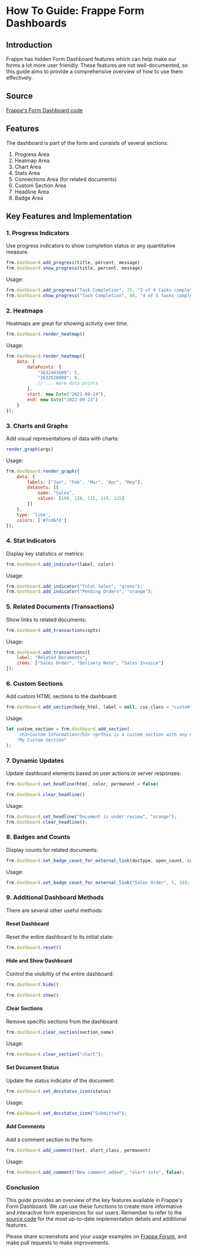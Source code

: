 # How To Guide: Frappe Form Dashboards

## Introduction

Frappe has hidden Form Dashboard features which can help make our forms a lot more user friendly. These features are not well-documented, so this guide aims to provide a comprehensive overview of how to use them effectively.

## Source
[Frappe's Form Dashboard code](https://github.com/frappe/frappe/blob/60df96ce0850d8952eb810070b5e8faf12e37aaa/frappe/public/js/frappe/form/dashboard.js)

## Features

The dashboard is part of the form and consists of several sections:

1. Progress Area
2. Heatmap Area
3. Chart Area
4. Stats Area
5. Connections Area (for related documents)
6. Custom Section Area
7. Headline Area
8. Badge Area

## Key Features and Implementation

### 1. Progress Indicators

Use progress indicators to show completion status or any quantitative measure.

```javascript
frm.dashboard.add_progress(title, percent, message) 
frm.dashboard.show_progress(title, percent, message) 
```

Usage:
```javascript
frm.dashboard.add_progress("Task Completion", 75, "3 of 4 tasks completed");
frm.dashboard.show_progress("Task Completion", 80, "4 of 5 tasks completed");
```

### 2. Heatmaps

Heatmaps are great for showing activity over time.

```javascript
frm.dashboard.render_heatmap()
```

Usage:
```javascript
frm.dashboard.render_heatmap({
    data: {
        dataPoints: {
            "1632441600": 5,
            "1632528000": 8,
            // ... more data points
        },
        start: new Date("2021-09-24"),
        end: new Date("2022-09-23")
    }
});
```

### 3. Charts and Graphs

Add visual representations of data with charts:

```javascript
render_graph(args) 
```

Usage:
```javascript
frm.dashboard.render_graph({
    data: {
        labels: ["Jan", "Feb", "Mar", "Apr", "May"],
        datasets: [{
            name: "Sales",
            values: [100, 120, 115, 110, 125]
        }]
    },
    type: 'line',
    colors: ['#7cd6fd']
});
```

### 4. Stat Indicators

Display key statistics or metrics:

```javascript
frm.dashboard.add_indicator(label, color)
```

Usage:
```javascript
frm.dashboard.add_indicator("Total Sales", "green");
frm.dashboard.add_indicator("Pending Orders", "orange");
```

### 5. Related Documents (Transactions)

Show links to related documents:

```javascript
frm.dashboard.add_transactions(opts)
```

Usage:
```javascript
frm.dashboard.add_transactions({
    label: "Related Documents",
    items: ["Sales Order", "Delivery Note", "Sales Invoice"]
});
```

### 6. Custom Sections

Add custom HTML sections to the dashboard:

```javascript
frm.dashboard.add_section(body_html, label = null, css_class = "custom", hidden = false)
```

Usage:
```javascript
let custom_section = frm.dashboard.add_section(
    `<h3>Custom Information</h3> <p>This is a custom section with any HTML content.</p>`,
    "My Custom Section"
);
```

### 7. Dynamic Updates

Update dashboard elements based on user actions or server responses:

```javascript
frm.dashboard.set_headline(html, color, permanent = false)

frm.dashboard.clear_headline()
```

Usage:
```javascript
frm.dashboard.set_headline("Document is under review", "orange");
frm.dashboard.clear_headline();
```

### 8. Badges and Counts

Display counts for related documents:

```javascript
frm.dashboard.set_badge_count_for_external_link(doctype, open_count, count)
```

Usage:
```javascript
frm.dashboard.set_badge_count_for_external_link("Sales Order", 5, 10);
```

### 9. Additional Dashboard Methods

There are several other useful methods:

#### Reset Dashboard

Reset the entire dashboard to its initial state:

```javascript
frm.dashboard.reset()
```

#### Hide and Show Dashboard

Control the visibility of the entire dashboard:

```javascript
frm.dashboard.hide()

frm.dashboard.show()
```

#### Clear Sections

Remove specific sections from the dashboard:

```javascript
frm.dashboard.clear_section(section_name)
```

Usage:
```javascript
frm.dashboard.clear_section("chart");
```

#### Set Document Status

Update the status indicator of the document:

```javascript
frm.dashboard.set_docstatus_icon(status)
```

Usage:
```javascript
frm.dashboard.set_docstatus_icon("Submitted");
``` 

#### Add Comments

Add a comment section to the form:

```javascript
frm.dashboard.add_comment(text, alert_class, permanent) 
```

Usage:
```javascript
frm.dashboard.add_comment("New comment added", "alert-info", false);
```

### Conclusion
This guide provides an overview of the key features available in Frappe's Form Dashboard. We can use these functions to create more informative and interactive form experiences for our users. Remember to refer to the [source code](https://github.com/frappe/frappe/blob/60df96ce0850d8952eb810070b5e8faf12e37aaa/frappe/public/js/frappe/form/dashboard.js) for the most up-to-date implementation details and additional features.

Please share screenshots and your usage examples on [Frappe Forum](), and make pull requests to make improvements.
